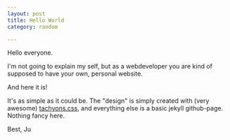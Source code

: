 ```yaml
---
layout: post
title: Hello World
category: random

---
```


Hello everyone.

I'm not going to explain my self, but as a webdeveloper you are kind of supposed to have your own, personal website.

And here it is!

It's as simple as it could be. The "design" is simply created with (very awesome) [tachyons.css](http://tachyons.io/), and everything else is a basic jekyll github-page. Nothing fancy here.

Best, Ju